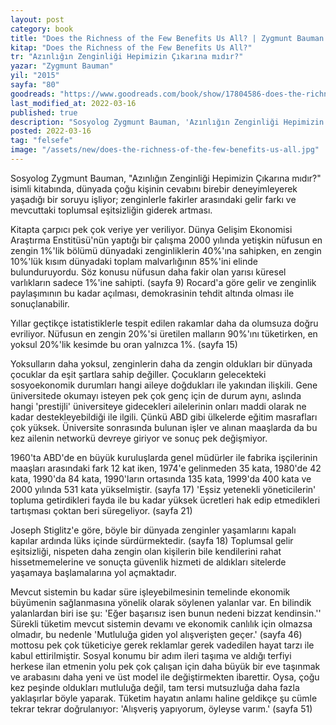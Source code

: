 ```yaml
---
layout: post
category: book
title: "Does the Richness of the Few Benefits Us All? | Zygmunt Bauman (Kitap)"
kitap: "Does the Richness of the Few Benefits Us All?"
tr: "Azınlığın Zenginliği Hepimizin Çıkarına mıdır?"
yazar: "Zygmunt Bauman"
yil: "2015"
sayfa: "80"
goodreads: "https://www.goodreads.com/book/show/17804586-does-the-richness-of-the-few-benefit-us-all"
last_modified_at: 2022-03-16
published: true
description: "Sosyolog Zygmunt Bauman, 'Azınlığın Zenginliği Hepimizin Çıkarına mıdır?' isimli kitabında, dünyada çoğu kişinin cevabını birebir deneyimleyerek yaşadığı bir soruyu işliyor; zenginlerle fakirler arasındaki gelir farkı ve mevcuttaki toplumsal eşitsizliğin giderek artması."
posted: 2022-03-16
tag: "felsefe"
image: "/assets/new/does-the-richness-of-the-few-benefits-us-all.jpg"
---
```


Sosyolog Zygmunt Bauman, "Azınlığın Zenginliği Hepimizin Çıkarına mıdır?" isimli kitabında, dünyada çoğu kişinin cevabını birebir deneyimleyerek yaşadığı bir soruyu işliyor; zenginlerle fakirler arasındaki gelir farkı ve mevcuttaki toplumsal eşitsizliğin giderek artması.

Kitapta çarpıcı pek çok veriye yer veriliyor. Dünya Gelişim Ekonomisi Araştırma Enstitüsü'nün yaptığı bir çalışma 2000 yılında yetişkin nüfusun en zengin 1%'lik bölümü dünyadaki zenginliklerin 40%'ına sahipken, en zengin 10%'lük kısım dünyadaki toplam malvarlığının 85%'ini elinde bulunduruyordu. Söz konusu nüfusun daha fakir olan yarısı küresel varlıkların sadece 1%'ine sahipti. (sayfa 9) Rocard'a göre gelir ve zenginlik paylaşımının bu kadar açılması, demokrasinin tehdit altında olması ile sonuçlanabilir.

Yıllar geçtikçe istatistiklerle tespit edilen rakamlar daha da olumsuza doğru evriliyor. Nüfusun en zengin 20%'si üretilen malların 90%'ını tüketirken, en yoksul 20%'lik kesimde bu oran yalnızca 1%. (sayfa 15)

Yoksulların daha yoksul, zenginlerin daha da zengin oldukları bir dünyada çocuklar da eşit şartlara sahip değiller. Çocukların gelecekteki sosyoekonomik durumları hangi aileye doğdukları ile yakından ilişkili. Gene üniversitede okumayı isteyen pek çok genç için de durum aynı, aslında hangi 'prestijli' üniversiteye gidecekleri ailelerinin onları maddi olarak ne kadar destekleyebildiği ile ilgili. Çünkü ABD gibi ülkelerde eğitim masrafları çok yüksek. Üniversite sonrasında bulunan işler ve alınan maaşlarda da bu kez ailenin networkü devreye giriyor ve sonuç pek değişmiyor.

1960'ta ABD'de en büyük kuruluşlarda genel müdürler ile fabrika işçilerinin maaşları arasındaki fark 12 kat iken, 1974'e gelinmeden 35 kata, 1980'de 42 kata, 1990'da 84 kata, 1990'ların ortasında 135 kata, 1999'da 400 kata ve 2000 yılında 531 kata yükselmiştir. (sayfa 17) 'Eşsiz yetenekli yöneticilerin' topluma getirdikleri fayda ile bu kadar yüksek ücretleri hak edip etmedikleri tartışması çoktan beri süregeliyor. (sayfa 21)

Joseph Stiglitz'e göre, böyle bir dünyada zenginler yaşamlarını kapalı kapılar ardında lüks içinde sürdürmektedir. (sayfa 18) Toplumsal gelir eşitsizliği, nispeten daha zengin olan kişilerin bile kendilerini rahat hissetmemelerine ve sonuçta güvenlik hizmeti de aldıkları sitelerde yaşamaya başlamalarına yol açmaktadır.

Mevcut sistemin bu kadar süre işleyebilmesinin temelinde ekonomik büyümenin sağlanmasına yönelik olarak söylenen yalanlar var. En bilindik yalanlardan biri ise şu: 'Eğer başarısız isen bunun nedeni bizzat kendinsin.'' Sürekli tüketim mevcut sistemin devamı ve ekonomik canlılık için olmazsa olmadır, bu nedenle 'Mutluluğa giden yol alışverişten geçer.' (sayfa 46) mottosu pek çok tüketiciye gerek reklamlar gerek vadedilen hayat tarzı ile kabul ettirilmiştir. Sosyal konumu bir adım ileri taşıma ve aldığı terfiyi herkese ilan etmenin yolu pek çok çalışan için daha büyük bir eve taşınmak ve arabasını daha yeni ve üst model ile değiştirmekten ibarettir. Oysa, çoğu kez peşinde oldukları mutluluğa değil, tam tersi mutsuzluğa daha fazla yaklaşırlar böyle yaparak. Tüketim hayatın anlamı haline geldikçe şu cümle tekrar tekrar doğrulanıyor: 'Alışveriş yapıyorum, öyleyse varım.' (sayfa 51)

